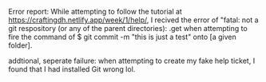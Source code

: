       
Error report: While attempting to follow the tutorial at https://craftingdh.netlify.app/week/1/help/, I recived the error of "fatal: not a git respository (or any of the parent directories): .get when attempting to fire the command of $ git commit -m "this is just a test" onto [a given folder]. 



  addtional, seperate failure: when attempting to create my fake help ticket, I found that I had installed Git wrong lol. 
